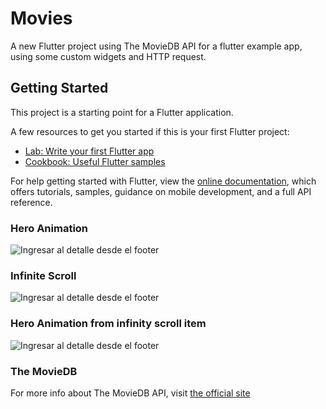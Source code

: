 # Movies

A new Flutter project using The MovieDB API for a flutter example app, using some custom widgets and HTTP request.

## Getting Started

This project is a starting point for a Flutter application.

A few resources to get you started if this is your first Flutter project:

- [Lab: Write your first Flutter app](https://flutter.dev/docs/get-started/codelab)
- [Cookbook: Useful Flutter samples](https://flutter.dev/docs/cookbook)

For help getting started with Flutter, view the
[online documentation](https://flutter.dev/docs), which offers tutorials,
samples, guidance on mobile development, and a full API reference.

### Hero Animation

![Ingresar al detalle desde el footer](https://github.com/farinas09/movies_app/blob/master/assets/example/mainDetail.gif)


### Infinite Scroll

![Ingresar al detalle desde el footer](https://github.com/farinas09/movies_app/blob/master/assets/example/horizontalScroll.gif)


### Hero Animation from infinity scroll item

![Ingresar al detalle desde el footer](https://github.com/farinas09/movies_app/blob/master/assets/example/footerDetail.gif)


### The MovieDB

For more info about The MovieDB API, visit  [the official site](https://developers.themoviedb.org/3/getting-started/introduction)

